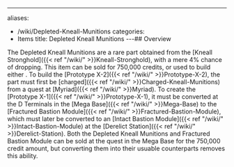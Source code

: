 ---
aliases:
- /wiki/Depleted-Kneall-Munitions
categories:
- Items
title: Depleted Kneall Munitions
---## Overview

The Depleted Kneall Munitions are a rare part obtained from the [Kneall Stronghold]({{< ref "/wiki/" >}}Kneall-Stronghold), with a mere 4% chance of dropping. This item can be sold for 750,000 credits, or used to build either . To build the [Prototype X-2]({{< ref "/wiki/" >}}Prototype-X-2), the part must first be [charged]({{< ref "/wiki/" >}}Charged-Kneall-Munitions) from a quest at [Myriad]({{< ref "/wiki/" >}}Myriad). To create the [Prototype X-1]({{< ref "/wiki/" >}}Prototype-X-1), it must be converted at the D Terminals in the [Mega Base]({{< ref "/wiki/" >}}Mega-Base) to the [Fractured Bastion Module]({{< ref "/wiki/" >}}Fractured-Bastion-Module), which must later be converted to an [Intact Bastion Module]({{< ref "/wiki/" >}}Intact-Bastion-Module) at the [Derelict Station]({{< ref "/wiki/" >}}Derelict-Station). Both the Depleted Kneall Munitions and Fractured Bastion Module can be sold at the quest in the Mega Base for the 750,000 credit amount, but converting them into their usuable counterparts removes this ability.
